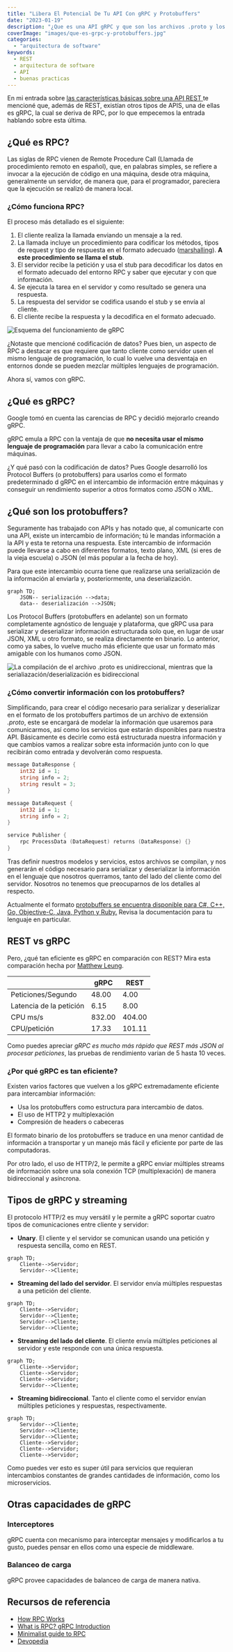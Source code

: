 ```yaml
---
title: "Libera El Potencial De Tu API Con gRPC y Protobuffers"
date: "2023-01-19"
description: "¿Que es una API gRPC y que son los archivos .proto y los protobuffers? ¿qué ventajas tienen los protobuffers sobre JSON y cual es el mecanismo que los vuelve tan eficientes?"
coverImage: "images/que-es-grpc-y-protobuffers.jpg"
categories:
  - "arquitectura de software"
keywords:
  - REST
  - arquitectura de software
  - API
  - buenas practicas
---
```



En mi entrada sobre [las características básicas sobre una API REST
](/caracteristicas-basicas-de-una-api-rest/) te mencioné que, además de REST,
existían otros tipos de APIS, una de ellas es gRPC, la cual se deriva de RPC,
por lo que empecemos la entrada hablando sobre esta última. 

## ¿Qué es RPC?

Las siglas de RPC vienen de Remote Procedure Call (Llamada de procedimiento
remoto en español), que, en palabras simples, se refiere a invocar a la
ejecución de código en una máquina, desde otra máquina, generalmente un
servidor, de manera que, para el programador, pareciera que la ejecución se
realizó de manera local.

### ¿Cómo funciona RPC?

El proceso más detallado es el siguiente:

1. El cliente realiza la llamada enviando un mensaje a la red. 
2. La llamada incluye un procedimiento para codificar los métodos, tipos de
   request y tipo de respuesta en el formato adecuado
   ([marshalling](https://es.wikipedia.org/wiki/Marshalling)). **A este
   procedimiento se llama el stub**.
3. El servidor recibe la petición y usa el stub para decodificar los datos en el
   formato adecuado del entorno RPC y saber que ejecutar y con que información.
4. Se ejecuta la tarea en el servidor y como resultado se genera una respuesta.
5. La respuesta del servidor se codifica usando el stub y se envía al cliente.
6. El cliente recibe la respuesta y la decodifica en el formato adecuado.

![](images/rpc-esquema.jpg "Esquema del funcionamiento de gRPC")

¿Notaste que mencioné codificación de datos? Pues bien, un aspecto de RPC a
destacar es que requiere que tanto cliente como servidor usen el mismo lenguaje
de programación, lo cual lo vuelve una desventaja en entornos donde se pueden
mezclar múltiples lenguajes de programación. 

Ahora sí, vamos con gRPC.

## ¿Qué es gRPC?

Google tomó en cuenta las carencias de RPC y decidió mejorarlo creando gRPC. 

gRPC emula a RPC con la ventaja de que **no necesita usar el mismo lenguaje de
programación** para llevar a cabo la comunicación entre máquinas. 

¿Y qué pasó con la codificación de datos? Pues Google desarrolló los Protocol
Buffers (o protobuffers) para usarlos como el formato predeterminado d gRPC en
el intercambio de información entre máquinas y conseguir un rendimiento superior
a otros formatos como JSON o XML.

## ¿Qué son los protobuffers?

Seguramente has trabajado con APIs y has notado que, al comunicarte con una API,
existe un intercambio de información; tú le mandas información a la API y esta
te retorna una respuesta. Este intercambio de información puede llevarse a cabo
en diferentes formatos, texto plano, XML (si eres de la vieja escuela) o JSON
(el más popular a la fecha de hoy).

Para que este intercambio ocurra tiene que realizarse una serialización de la
información al enviarla y, posteriormente, una deserialización. 

``` mermaid
graph TD;
    JSON-- serialización -->data;
    data-- deserialización -->JSON;
```

Los Protocol Buffers (protobuffers en adelante) son un formato completamente
agnóstico de lenguaje y plataforma, que gRPC usa para serializar y deserializar
información estructurada solo que, en lugar de usar JSON, XML u otro formato, se
realiza directamente en binario. Lo anterior, como ya sabes, lo vuelve mucho más
eficiente que usar un formato más amigable con los humanos como JSON.

![](images/protobuffers-grpc.jpg "La compilación de el archivo .proto es
unidireccional, mientras que la serialiazación/deserialización es
bidireccional")

### ¿Cómo convertir información con los protobuffers?

Simplificando, para crear el código necesario para serializar y deserializar en
el formato de los protobuffers partimos de un archivo de extensión *.proto*,
este se encargará de modelar la información que usaremos para comunicarmos, así
como los servicios que estarán disponibles para nuestra API. Básicamente es
decirle como está estructurada nuestra información y que cambios vamos a
realizar sobre esta información junto con lo que recibirán como entrada y
devolverán como respuesta.

``` go
message DataResponse {
    int32 id = 1;
    string info = 2;
    string result = 3;
}

message DataRequest {
    int32 id = 1;
    string info = 2;
}

service Publisher {
    rpc ProcessData (DataRequest) returns (DataResponse) {}
}
```

Tras definir nuestros modelos y servicios, estos archivos se compilan, y nos
generarán el código necesario para serializar y deserializar la información en
el lenguaje que nosotros querramos, tanto del lado del cliente como del
servidor. Nosotros no tenemos que preocuparnos de los detalles al respecto.

Actualmente el formato [protobuffers se encuentra disponible para C#, C++, Go,
Objective-C, Java, Python y
Ruby.](https://developers.google.com/protocol-buffers) Revisa la documentación
para tu lenguaje en particular.

## REST vs gRPC

Pero, ¿qué tan eficiente es gRPC en comparación con REST? Mira esta comparación
hecha por [Matthew
Leung](https://laptrinhx.com/grpc-vs-rest-performance-comparison-2418648833/).


|                         | gRPC   | REST   |
| ----------------------- | ------ | ------ |
| Peticiones/Segundo      | 48.00  | 4.00   |
| Latencia de la petición | 6.15   | 8.00   |
| CPU ms/s                | 832.00 | 404.00 |
| CPU/petición            | 17.33  | 101.11 |

Como puedes apreciar *gRPC es mucho más rápido que REST más JSON al procesar
peticiones*, las pruebas de rendimiento varian de 5 hasta 10 veces.

### ¿Por qué gRPC es tan eficiente?

Existen varios factores que vuelven a los gRPC extremadamente eficiente para
intercambiar información:

* Usa los protobuffers como estructura para intercambio de datos.
* El uso de HTTP2 y multiplexación
* Compresión de headers o cabeceras

El formato binario de los protobuffers se traduce en una menor cantidad de
información a transportar y un manejo más fácil y eficiente por parte de las
computadoras.

Por otro lado, el uso de HTTP/2, le permite a gRPC enviar múltiples streams de
información sobre una sola conexión TCP (multiplexación) de manera bidireccional
y asíncrona. 

## Tipos de gRPC y streaming

El protocolo HTTP/2 es muy versátil y le permite a gRPC soportar cuatro tipos de
comunicaciones entre cliente y servidor:

* **Unary**. El cliente y el servidor se comunican usando una petición y
  respuesta sencilla, como en REST.

``` mermaid
graph TD;
    Cliente-->Servidor;
    Servidor-->Cliente;
```

* **Streaming del lado del servidor**. El servidor envía múltiples respuestas a
  una petición del cliente.

``` mermaid
graph TD;
    Cliente-->Servidor;
    Servidor-->Cliente;
    Servidor-->Cliente;
    Servidor-->Cliente;
```

* **Streaming del lado del cliente**. El cliente envía múltiples peticiones al
  servidor y este responde con una única respuesta.

``` mermaid
graph TD;
    Cliente-->Servidor;
    Cliente-->Servidor;
    Cliente-->Servidor;
    Servidor-->Cliente;
```

* **Streaming bidireccional**. Tanto el cliente como el servidor envían
  múltiples peticiones y respuestas, respectivamente.

``` mermaid
graph TD;
    Servidor-->Cliente;
    Servidor-->Cliente;
    Servidor-->Cliente;
    Cliente-->Servidor;
    Cliente-->Servidor;
    Cliente-->Servidor;
```

Como puedes ver esto es super útil para servicios que requieran intercambios
constantes de grandes cantidades de información, como los microservicios.

## Otras capacidades de gRPC

### Interceptores

gRPC cuenta con mecanismo para interceptar mensajes y modificarlos a tu gusto,
puedes pensar en ellos como una especie de middleware.

### Balanceo de carga

gRPC provee capacidades de balanceo de carga de manera nativa.

## Recursos de referencia

- [How RPC
  Works](https://learn.microsoft.com/en-us/windows/win32/rpc/how-rpc-works)
- [What is RPC? gRPC Introduction](https://www.youtube.com/watch?v=gnchfOojMk4)
- [Minimalist guide to
  RPC](https://itnext.io/a-minimalist-guide-to-grpc-e4d556293422)
- [Devopedia](https://devopedia.org/grpc)